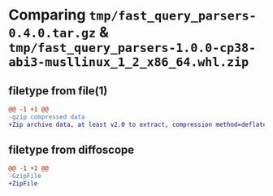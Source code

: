 # Comparing `tmp/fast_query_parsers-0.4.0.tar.gz` & `tmp/fast_query_parsers-1.0.0-cp38-abi3-musllinux_1_2_x86_64.whl.zip`

## filetype from file(1)

```diff
@@ -1 +1 @@
-gzip compressed data
+Zip archive data, at least v2.0 to extract, compression method=deflate
```

## filetype from diffoscope

```diff
@@ -1 +1 @@
-GzipFile
+ZipFile
```

